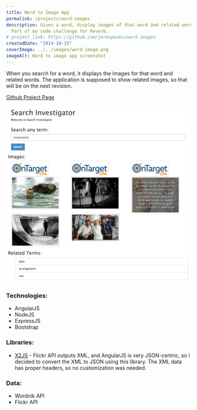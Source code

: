 ```yaml
---
title: Word to Image App
permalink: /projects/word-images
description: Given a word, display images of that word and related words.
  Part of my code challenge for Reverb.
# project_link: https://github.com/jermspeaks/word-images
createdDate: "2014-10-15"
coverImage: ../../images/word-image.png
imageAlt: Word to image app screenshot
---
```


When you search for a word, it displays the images for that word and related words. The application is supposed to show related images, so that will be on the next revision.

[Github Project Page](https://github.com/jermspeaks/word-images)

![Word to image app screenshot](../../images/word-image.png)

### Technologies:

- AngularJS
- NodeJS
- ExpressJS
- Bootstrap

### Libraries:

- [X2JS](https://code.google.com/p/x2js/) - Flickr API outputs XML, and AngularJS is very JSON-centric, so I decided to convert the XML to JSON using this library. The XML data has proper headers, so no customization was needed.

### Data:

- Wordnik API
- Flickr API
